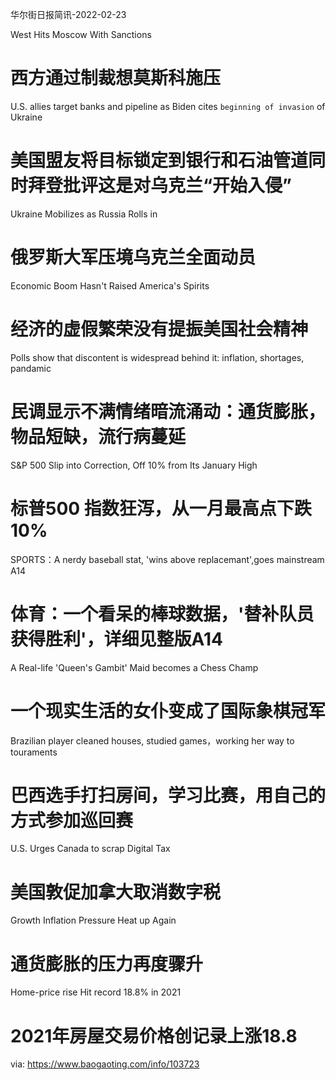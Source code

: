 [#]: subject: "华尔街日报简讯-2022-02-23"
[#]: via: "https://www.baogaoting.com/info/103723"
[#]: author: "https://www.baogaoting.com/info/103723"
[#]: collector: "guevaraya"
[#]: translator: "guevaraya"
[#]: reviewer: " "
[#]: publisher: " "
[#]: url: " "

华尔街日报简讯-2022-02-23

West Hits Moscow With Sanctions 
# 西方通过制裁想莫斯科施压
U.S. allies target banks and pipeline as Biden cites `beginning of invasion` of Ukraine 
# 美国盟友将目标锁定到银行和石油管道同时拜登批评这是对乌克兰“开始入侵”
Ukraine Mobilizes as Russia Rolls in
# 俄罗斯大军压境乌克兰全面动员
Economic Boom Hasn't Raised America's Spirits
# 经济的虚假繁荣没有提振美国社会精神
Polls show that discontent is widespread behind it: inflation, shortages, pandamic
# 民调显示不满情绪暗流涌动：通货膨胀，物品短缺，流行病蔓延
S&P 500 Slip into Correction, Off 10% from Its January High
# 标普500 指数狂泻，从一月最高点下跌10%
SPORTS：A nerdy baseball stat, 'wins  above replacemant',goes mainstream A14
# 体育：一个看呆的棒球数据，'替补队员获得胜利'，详细见整版A14
A Real-life 'Queen's Gambit' Maid becomes a Chess Champ
# 一个现实生活的女仆变成了国际象棋冠军
Brazilian player cleaned houses, studied games，working her way to touraments
# 巴西选手打扫房间，学习比赛，用自己的方式参加巡回赛
U.S. Urges Canada to scrap Digital Tax
# 美国敦促加拿大取消数字税
Growth Inflation Pressure Heat up Again
# 通货膨胀的压力再度骤升
Home-price rise Hit record 18.8% in 2021
# 2021年房屋交易价格创记录上涨18.8

via: https://www.baogaoting.com/info/103723

